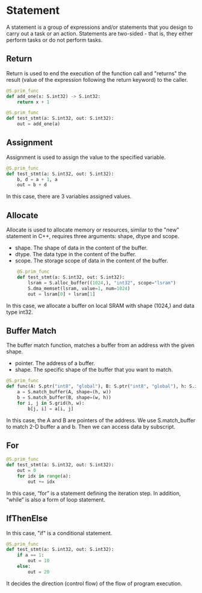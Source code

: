 <!---SPDX-License-Identifier: Apache-2.0-->
<!---Copyright (c) 2023-2024 Arm Technology (China) Co. Ltd.-->

# Statement

A statement is a group of expressions and/or statements that you design to carry out a task or an
action. Statements are two-sided - that is, they either perform tasks or do not perform tasks.

## Return
Return is used to end the execution of the function call and "returns" the result (value of the
expression following the return keyword) to the caller.

```py
@S.prim_func
def add_one(x: S.int32) -> S.int32:
    return x + 1

@S.prim_func
def test_stmt(a: S.int32, out: S.int32):
    out = add_one(a)
```

## Assignment
Assignment is used to assign the value to the specified variable.

```py
@S.prim_func
def test_stmt(a: S.int32, out: S.int32):
    b, d = a + 1, a
    out = b + d
```

In this case, there are 3 variables assigned values.

## Allocate

Allocate is used to allocate memory or resources, similar to the "new" statement in C++, requires
three arguments: shape, dtype and scope.

- shape. The shape of data in the content of the buffer.
- dtype. The data type in the content of the buffer.
- scope. The storage scope of data in the content of the buffer.

```py
    @S.prim_func
    def test_stmt(a: S.int32, out: S.int32):
        lsram = S.alloc_buffer((1024,), "int32", scope="lsram")
        S.dma_memset(lsram, value=1, num=1024)
        out = lsram[0] + lsram[1]
```

In this case, we allocate a buffer on local SRAM with shape (1024,) and data type int32.

## Buffer Match

The buffer match function, matches a buffer from an address with the given shape.

- pointer. The address of a buffer.
- shape. The specific shape of the buffer that you want to match.

```py
@S.prim_func
def func(A: S.ptr("int8", "global"), B: S.ptr("int8", "global"), h: S.int32, w: S.int32):
    a = S.match_buffer(A, shape=(h, w))
    b = S.match_buffer(B, shape=(w, h))
    for i, j in S.grid(h, w):
        b[j, i] = a[i, j]
```

In this case, the A and B are pointers of the address. We use S.match_buffer to match 2-D buffer a and b.
Then we can access data by subscript.

## For

```py
@S.prim_func
def test_stmt(a: S.int32, out: S.int32):
    out = 0
    for idx in range(a):
        out += idx
```

In this case, “for” is a statement defining the iteration step. In addition, “while” is also a form of loop statement.

## IfThenElse

In this case, "if" is a conditional statement.

```py
@S.prim_func
def test_stmt(a: S.int32, out: S.int32):
    if a == 1:
        out = 10
    else:
        out = 20
```

It decides the direction (control flow) of the flow of program execution.
